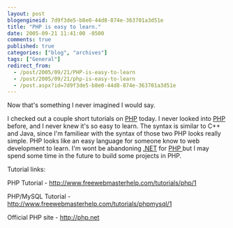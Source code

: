 ```yaml
---
layout: post
blogengineid: 7d9f3de5-b8e0-44d8-874e-363701a3d51e
title: "PHP is easy to learn."
date: 2005-09-21 11:41:00 -0500
comments: true
published: true
categories: ["blog", "archives"]
tags: ["General"]
redirect_from: 
  - /post/2005/09/21/PHP-is-easy-to-learn
  - /post/2005/09/21/php-is-easy-to-learn
  - /post.aspx?id=7d9f3de5-b8e0-44d8-874e-363701a3d51e
---
```

<!-- more -->

Now that's something I never imagined I would say.

I checked out a couple short tutorials on <A href="http://php.net">PHP</A> today. I never looked into <A href="http://php.net">PHP</A> before, and I never knew it's so easy to learn. The syntax is similar to C++ and Java, since I'm familiear with the syntax of those two PHP looks really simple. PHP looks like an easy language for someone know to web development to learn. I'm wont be abandoning <A title=.NET href="http://www.microsoft.com/net/" target=_blank>.NET</A> for <A href="http://php.net">PHP </A>but I may spend some time in the future to build some projects in PHP.

Tutorial links:

PHP Tutorial - <A href="http://www.freewebmasterhelp.com/tutorials/php/1">http://www.freewebmasterhelp.com/tutorials/php/1</A>

PHP/MySQL Tutorial - <A href="http://www.freewebmasterhelp.com/tutorials/phpmysql/1">http://www.freewebmasterhelp.com/tutorials/phpmysql/1</A>

Official PHP site - <A href="http://php.net/">http://php.net</A>
